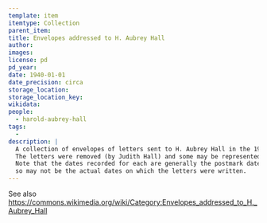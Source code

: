 ```yaml
---
template: item
itemtype: Collection
parent_item: 
title: Envelopes addressed to H. Aubrey Hall
author: 
images:
license: pd
pd_year:
date: 1940-01-01
date_precision: circa
storage_location: 
storage_location_key: 
wikidata: 
people:
  - harold-aubrey-hall
tags:
  - 
description: |
  A collection of envelopes of letters sent to H. Aubrey Hall in the 1940s and '50s.
  The letters were removed (by Judith Hall) and some may be represented elsewhere on this site.
  Note that the dates recorded for each are generally the postmark dates,
  so may not be the actual dates on which the letters were written.
---
```


See also https://commons.wikimedia.org/wiki/Category:Envelopes_addressed_to_H._Aubrey_Hall
